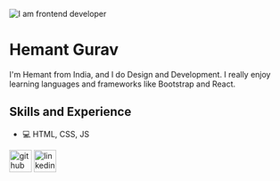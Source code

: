 ![I am frontend developer](https://www.pramukhdigital.com/wp-content/uploads/2018/07/New-PNC-Animated-Banners.gif)
# Hemant Gurav
I'm Hemant from India, and I do Design and Development. I really enjoy learning languages and frameworks like Bootstrap and React. 

## Skills and Experience
* 💻 HTML, CSS, JS



[<img src='https://cdn.jsdelivr.net/npm/simple-icons@3.0.1/icons/github.svg' alt='github' height='40'>](https://github.com/hemantgrv)  [<img src='https://cdn.jsdelivr.net/npm/simple-icons@3.0.1/icons/linkedin.svg' alt='linkedin' height='40'>](https://www.linkedin.com/in/hemantgurav04/)  

